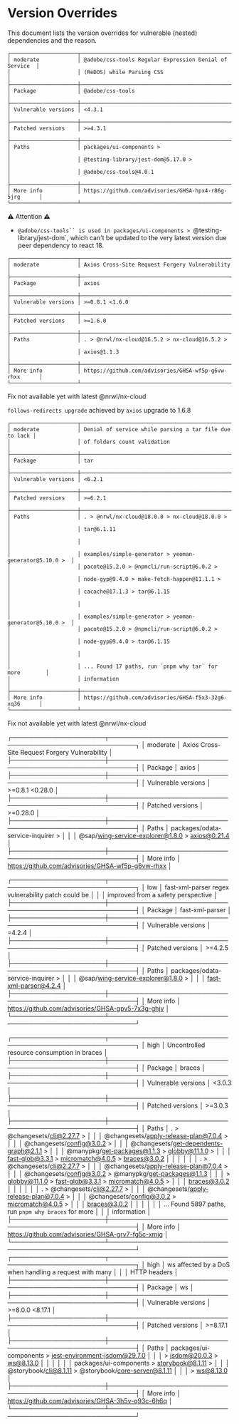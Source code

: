 # Version Overrides
This document lists the version overrides for vulnerable (nested) dependencies and the reason.


```
┌─────────────────────┬────────────────────────────────────────────────────────┐
│ moderate            │ @adobe/css-tools Regular Expression Denial of Service  │
│                     │ (ReDOS) while Parsing CSS                              │
├─────────────────────┼────────────────────────────────────────────────────────┤
│ Package             │ @adobe/css-tools                                       │
├─────────────────────┼────────────────────────────────────────────────────────┤
│ Vulnerable versions │ <4.3.1                                                 │
├─────────────────────┼────────────────────────────────────────────────────────┤
│ Patched versions    │ >=4.3.1                                                │
├─────────────────────┼────────────────────────────────────────────────────────┤
│ Paths               │ packages/ui-components >                               │
│                     │ @testing-library/jest-dom@5.17.0 >                     │
│                     │ @adobe/css-tools@4.0.1                                 │
├─────────────────────┼────────────────────────────────────────────────────────┤
│ More info           │ https://github.com/advisories/GHSA-hpx4-r86g-5jrg      │
└─────────────────────┴────────────────────────────────────────────────────────┘
```

:warning: Attention :warning: 
* `@adobe/css-tools`` is used in packages/ui-components > `@testing-library/jest-dom`, which can't be updated to the very latest version due peer dependency to react 18.

```
┌─────────────────────┬────────────────────────────────────────────────────────┐
│ moderate            │ Axios Cross-Site Request Forgery Vulnerability         │
├─────────────────────┼────────────────────────────────────────────────────────┤
│ Package             │ axios                                                  │
├─────────────────────┼────────────────────────────────────────────────────────┤
│ Vulnerable versions │ >=0.8.1 <1.6.0                                         │
├─────────────────────┼────────────────────────────────────────────────────────┤
│ Patched versions    │ >=1.6.0                                                │
├─────────────────────┼────────────────────────────────────────────────────────┤
│ Paths               │ . > @nrwl/nx-cloud@16.5.2 > nx-cloud@16.5.2 >          │
│                     │ axios@1.1.3                                            │
├─────────────────────┼────────────────────────────────────────────────────────┤
│ More info           │ https://github.com/advisories/GHSA-wf5p-g6vw-rhxx      │
└─────────────────────┴────────────────────────────────────────────────────────┘
```

Fix not available yet with latest @nrwl/nx-cloud

`follows-redirects upgrade` achieved by `axios` upgrade to 1.6.8

```
┌─────────────────────┬────────────────────────────────────────────────────────┐
│ moderate            │ Denial of service while parsing a tar file due to lack │
│                     │ of folders count validation                            │
├─────────────────────┼────────────────────────────────────────────────────────┤
│ Package             │ tar                                                    │
├─────────────────────┼────────────────────────────────────────────────────────┤
│ Vulnerable versions │ <6.2.1                                                 │
├─────────────────────┼────────────────────────────────────────────────────────┤
│ Patched versions    │ >=6.2.1                                                │
├─────────────────────┼────────────────────────────────────────────────────────┤
│ Paths               │ . > @nrwl/nx-cloud@18.0.0 > nx-cloud@18.0.0 >          │
│                     │ tar@6.1.11                                             │
│                     │                                                        │
│                     │ examples/simple-generator > yeoman-generator@5.10.0 >  │
│                     │ pacote@15.2.0 > @npmcli/run-script@6.0.2 >             │
│                     │ node-gyp@9.4.0 > make-fetch-happen@11.1.1 >            │
│                     │ cacache@17.1.3 > tar@6.1.15                            │
│                     │                                                        │
│                     │ examples/simple-generator > yeoman-generator@5.10.0 >  │
│                     │ pacote@15.2.0 > @npmcli/run-script@6.0.2 >             │
│                     │ node-gyp@9.4.0 > tar@6.1.15                            │
│                     │                                                        │
│                     │ ... Found 17 paths, run `pnpm why tar` for more        │
│                     │ information                                            │
├─────────────────────┼────────────────────────────────────────────────────────┤
│ More info           │ https://github.com/advisories/GHSA-f5x3-32g6-xq36      │
└─────────────────────┴────────────────────────────────────────────────────────┘
```

Fix not available yet with latest @nrwl/nx-cloud

┌─────────────────────┬────────────────────────────────────────────────────────┐
│ moderate            │ Axios Cross-Site Request Forgery Vulnerability         │
├─────────────────────┼────────────────────────────────────────────────────────┤
│ Package             │ axios                                                  │
├─────────────────────┼────────────────────────────────────────────────────────┤
│ Vulnerable versions │ >=0.8.1 <0.28.0                                        │
├─────────────────────┼────────────────────────────────────────────────────────┤
│ Patched versions    │ >=0.28.0                                               │
├─────────────────────┼────────────────────────────────────────────────────────┤
│ Paths               │ packages/odata-service-inquirer >                      │
│                     │ @sap/wing-service-explorer@1.8.0 > axios@0.21.4        │
├─────────────────────┼────────────────────────────────────────────────────────┤
│ More info           │ https://github.com/advisories/GHSA-wf5p-g6vw-rhxx      │


┌─────────────────────┬────────────────────────────────────────────────────────┐
│ low                 │ fast-xml-parser regex vulnerability patch could be     │
│                     │ improved from a safety perspective                     │
├─────────────────────┼────────────────────────────────────────────────────────┤
│ Package             │ fast-xml-parser                                        │
├─────────────────────┼────────────────────────────────────────────────────────┤
│ Vulnerable versions │ =4.2.4                                                 │
├─────────────────────┼────────────────────────────────────────────────────────┤
│ Patched versions    │ >=4.2.5                                                │
├─────────────────────┼────────────────────────────────────────────────────────┤
│ Paths               │ packages/odata-service-inquirer >                      │
│                     │ @sap/wing-service-explorer@1.8.0 >                     │
│                     │ fast-xml-parser@4.2.4                                  │
├─────────────────────┼────────────────────────────────────────────────────────┤
│ More info           │ https://github.com/advisories/GHSA-gpv5-7x3g-ghjv      │
└─────────────────────┴────────────────────────────────────────────────────────┘

┌─────────────────────┬────────────────────────────────────────────────────────┐
│ high                │ Uncontrolled resource consumption in braces            │
├─────────────────────┼────────────────────────────────────────────────────────┤
│ Package             │ braces                                                 │
├─────────────────────┼────────────────────────────────────────────────────────┤
│ Vulnerable versions │ <3.0.3                                                 │
├─────────────────────┼────────────────────────────────────────────────────────┤
│ Patched versions    │ >=3.0.3                                                │
├─────────────────────┼────────────────────────────────────────────────────────┤
│ Paths               │ . > @changesets/cli@2.27.7 >                           │
│                     │ @changesets/apply-release-plan@7.0.4 >                 │
│                     │ @changesets/config@3.0.2 >                             │
│                     │ @changesets/get-dependents-graph@2.1.1 >               │
│                     │ @manypkg/get-packages@1.1.3 > globby@11.1.0 >          │
│                     │ fast-glob@3.3.1 > micromatch@4.0.5 > braces@3.0.2      │
│                     │                                                        │
│                     │ . > @changesets/cli@2.27.7 >                           │
│                     │ @changesets/apply-release-plan@7.0.4 >                 │
│                     │ @changesets/config@3.0.2 > @manypkg/get-packages@1.1.3 │
│                     │ > globby@11.1.0 > fast-glob@3.3.1 > micromatch@4.0.5 > │
│                     │ braces@3.0.2                                           │
│                     │                                                        │
│                     │ . > @changesets/cli@2.27.7 >                           │
│                     │ @changesets/apply-release-plan@7.0.4 >                 │
│                     │ @changesets/config@3.0.2 > micromatch@4.0.5 >          │
│                     │ braces@3.0.2                                           │
│                     │                                                        │
│                     │ ... Found 5897 paths, run `pnpm why braces` for more   │
│                     │ information                                            │
├─────────────────────┼────────────────────────────────────────────────────────┤
│ More info           │ https://github.com/advisories/GHSA-grv7-fg5c-xmjg      │
└─────────────────────┴────────────────────────────────────────────────────────┘
┌─────────────────────┬────────────────────────────────────────────────────────┐
│ high                │ ws affected by a DoS when handling a request with many │
│                     │ HTTP headers                                           │
├─────────────────────┼────────────────────────────────────────────────────────┤
│ Package             │ ws                                                     │
├─────────────────────┼────────────────────────────────────────────────────────┤
│ Vulnerable versions │ >=8.0.0 <8.17.1                                        │
├─────────────────────┼────────────────────────────────────────────────────────┤
│ Patched versions    │ >=8.17.1                                               │
├─────────────────────┼────────────────────────────────────────────────────────┤
│ Paths               │ packages/ui-components > jest-environment-jsdom@29.7.0 │
│                     │ > jsdom@20.0.3 > ws@8.13.0                             │
│                     │                                                        │
│                     │ packages/ui-components > storybook@8.1.11 >            │
│                     │ @storybook/cli@8.1.11 > @storybook/core-server@8.1.11  │
│                     │ > ws@8.13.0                                            │
├─────────────────────┼────────────────────────────────────────────────────────┤
│ More info           │ https://github.com/advisories/GHSA-3h5v-q93c-6h6q      │
└─────────────────────┴────────────────────────────────────────────────────────┘